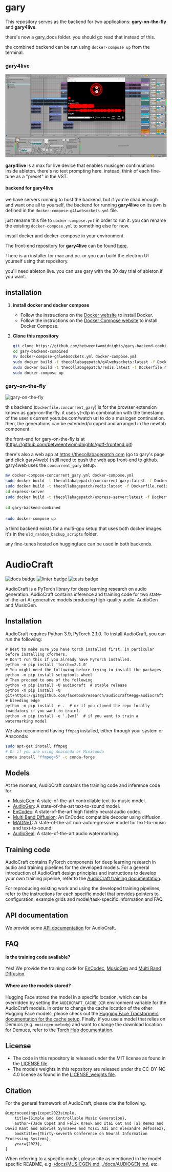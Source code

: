 # gary

This repository serves as the backend for two applications: **gary-on-the-fly** and **gary4live**. 

there's now a gary_docs folder. you should go read that instead of this.



the combined backend can be run using `docker-compose up` from the terminal.

### gary4live

![gary4live](./gary4live%20screenshot.png)

**gary4live** is a max for live device that enables musicgen continuations inside ableton. there's no text prompting here. instead, think of each fine-tune as a "preset" in the VST.

#### backend for gary4live

we have servers running to host the backend, but if you're chad enough and want one all to yourself, the backend for running **gary4live** on its own is defined in the `docker-compose-g4lwebsockets.yml` file.

just rename this file to `docker-compose.yml` in order to run it. you can rename the existing `docker-compose.yml` to something else for now.

install docker and docker-compose in your environment.

The front-end repository for **gary4live** can be found [here](https://github.com/betweentwomidnights/gary4live). 

There is an installer for mac and pc. or you can build the electron UI yourself using that repository.

you'll need ableton live. you can use gary with the 30 day trial of ableton if you want.

## installation

1. **install docker and docker compose**
   - Follow the instructions on the [Docker website](https://docs.docker.com/get-docker/) to install Docker.
   - Follow the instructions on the [Docker Compose website](https://docs.docker.com/compose/install/) to install Docker Compose.

2. **Clone this repository**

   ```sh
   git clone https://github.com/betweentwomidnights/gary-backend-combined.git
   cd gary-backend-combined
   mv docker-compose-g4lwebsockets.yml docker-compose.yml
   sudo docker build -t thecollabagepatch/g4lwebsockets:latest -f Dockerfile.g4lwebsockets .
   sudo docker build -t thecollabagepatch/redis:latest -f Dockerfile.redis .
   sudo docker-compose up

### gary-on-the-fly

![gary-on-the-fly](./gotf%20screenshot.png)

this backend (`Dockerfile.concurrent_gary`) is for the browser extension known as gary-on-the-fly. it uses yt-dlp in combination with the timestamp of the user's current youtube.com/watch url to do a musicgen continuation. then, the generations can be extended/cropped and arranged in the newtab component.

the front-end for gary-on-the-fly is at (https://github.com/betweentwomidnights/gotf-frontend.git)

there's also a web app at https://thecollabagepatch.com (go to gary's page and click gary4web)
i still need to push the web app front-end to github. gary4web uses the `concurrent_gary` setup.

  ```sh
mv docker-compose-concurrent_gary.yml docker-compose.yml
sudo docker build -t thecollabagepatch/concurrent_gary:latest -f Dockerfile.concurrent_gary .
sudo docker build -t thecollabagepatch/redis:latest -f Dockerfile.redis .
cd express-server
sudo docker build -t thecollabagepatch/express-server:latest -f Dockerfile .

cd gary-backend-combined

sudo docker-compose up
```


a third backend exists for a multi-gpu setup that uses both docker images. it's in the `old_random_backup_scripts` folder.

any fine-tunes hosted on huggingface can be used in both backends. 





# AudioCraft
![docs badge](https://github.com/facebookresearch/audiocraft/workflows/audiocraft_docs/badge.svg)
![linter badge](https://github.com/facebookresearch/audiocraft/workflows/audiocraft_linter/badge.svg)
![tests badge](https://github.com/facebookresearch/audiocraft/workflows/audiocraft_tests/badge.svg)

AudioCraft is a PyTorch library for deep learning research on audio generation. AudioCraft contains inference and training code
for two state-of-the-art AI generative models producing high-quality audio: AudioGen and MusicGen.


## Installation
AudioCraft requires Python 3.9, PyTorch 2.1.0. To install AudioCraft, you can run the following:

```shell
# Best to make sure you have torch installed first, in particular before installing xformers.
# Don't run this if you already have PyTorch installed.
python -m pip install 'torch==2.1.0'
# You might need the following before trying to install the packages
python -m pip install setuptools wheel
# Then proceed to one of the following
python -m pip install -U audiocraft  # stable release
python -m pip install -U git+https://git@github.com/facebookresearch/audiocraft#egg=audiocraft  # bleeding edge
python -m pip install -e .  # or if you cloned the repo locally (mandatory if you want to train).
python -m pip install -e '.[wm]'  # if you want to train a watermarking model
```

We also recommend having `ffmpeg` installed, either through your system or Anaconda:
```bash
sudo apt-get install ffmpeg
# Or if you are using Anaconda or Miniconda
conda install "ffmpeg<5" -c conda-forge
```

## Models

At the moment, AudioCraft contains the training code and inference code for:
* [MusicGen](./docs/MUSICGEN.md): A state-of-the-art controllable text-to-music model.
* [AudioGen](./docs/AUDIOGEN.md): A state-of-the-art text-to-sound model.
* [EnCodec](./docs/ENCODEC.md): A state-of-the-art high fidelity neural audio codec.
* [Multi Band Diffusion](./docs/MBD.md): An EnCodec compatible decoder using diffusion.
* [MAGNeT](./docs/MAGNET.md): A state-of-the-art non-autoregressive model for text-to-music and text-to-sound.
* [AudioSeal](./docs/WATERMARKING.md): A state-of-the-art audio watermarking.

## Training code

AudioCraft contains PyTorch components for deep learning research in audio and training pipelines for the developed models.
For a general introduction of AudioCraft design principles and instructions to develop your own training pipeline, refer to
the [AudioCraft training documentation](./docs/TRAINING.md).

For reproducing existing work and using the developed training pipelines, refer to the instructions for each specific model
that provides pointers to configuration, example grids and model/task-specific information and FAQ.


## API documentation

We provide some [API documentation](https://facebookresearch.github.io/audiocraft/api_docs/audiocraft/index.html) for AudioCraft.


## FAQ

#### Is the training code available?

Yes! We provide the training code for [EnCodec](./docs/ENCODEC.md), [MusicGen](./docs/MUSICGEN.md) and [Multi Band Diffusion](./docs/MBD.md).

#### Where are the models stored?

Hugging Face stored the model in a specific location, which can be overridden by setting the `AUDIOCRAFT_CACHE_DIR` environment variable for the AudioCraft models.
In order to change the cache location of the other Hugging Face models, please check out the [Hugging Face Transformers documentation for the cache setup](https://huggingface.co/docs/transformers/installation#cache-setup).
Finally, if you use a model that relies on Demucs (e.g. `musicgen-melody`) and want to change the download location for Demucs, refer to the [Torch Hub documentation](https://pytorch.org/docs/stable/hub.html#where-are-my-downloaded-models-saved).


## License
* The code in this repository is released under the MIT license as found in the [LICENSE file](LICENSE).
* The models weights in this repository are released under the CC-BY-NC 4.0 license as found in the [LICENSE_weights file](LICENSE_weights).


## Citation

For the general framework of AudioCraft, please cite the following.
```
@inproceedings{copet2023simple,
    title={Simple and Controllable Music Generation},
    author={Jade Copet and Felix Kreuk and Itai Gat and Tal Remez and David Kant and Gabriel Synnaeve and Yossi Adi and Alexandre Défossez},
    booktitle={Thirty-seventh Conference on Neural Information Processing Systems},
    year={2023},
}
```

When referring to a specific model, please cite as mentioned in the model specific README, e.g
[./docs/MUSICGEN.md](./docs/MUSICGEN.md), [./docs/AUDIOGEN.md](./docs/AUDIOGEN.md), etc.
